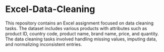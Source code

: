 # Excel-Data-Cleaning
This repository contains an Excel assignment focused on data cleaning tasks. The dataset includes various products with attributes such as product ID, country code, product name, brand name, price, and quantity. The data cleaning tasks involved handling missing values, imputing data, and normalizing inconsistent entries.
